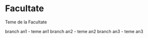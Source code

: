 # Facultate
Teme de la Facultate

branch an1 - teme an1
branch an2 - teme an2
branch an3 - teme an3
